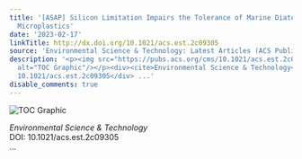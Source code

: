 ```yaml
---
title: '[ASAP] Silicon Limitation Impairs the Tolerance of Marine Diatoms to Pristine
  Microplastics'
date: '2023-02-17'
linkTitle: http://dx.doi.org/10.1021/acs.est.2c09305
source: 'Environmental Science & Technology: Latest Articles (ACS Publications)'
description: '<p><img src="https://pubs.acs.org/cms/10.1021/acs.est.2c09305/asset/images/medium/es2c09305_0007.gif"
  alt="TOC Graphic"/></p><div><cite>Environmental Science & Technology</cite></div><div>DOI:
  10.1021/acs.est.2c09305</div> ...'
disable_comments: true
---
```

<p><img src="https://pubs.acs.org/cms/10.1021/acs.est.2c09305/asset/images/medium/es2c09305_0007.gif" alt="TOC Graphic"/></p><div><cite>Environmental Science & Technology</cite></div><div>DOI: 10.1021/acs.est.2c09305</div> ...